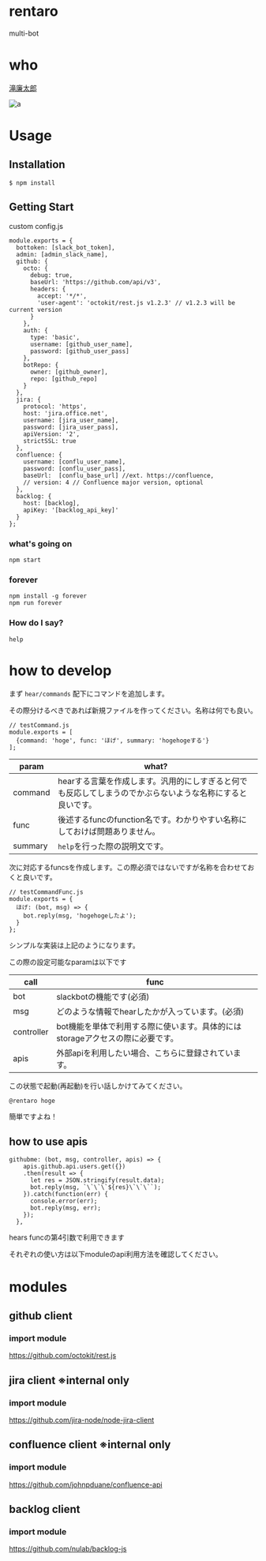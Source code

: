 # rentaro
multi-bot

# who
[滝廉太郎](https://ja.wikipedia.org/wiki/%E7%80%A7%E5%BB%89%E5%A4%AA%E9%83%8E)


![a](https://upload.wikimedia.org/wikipedia/commons/d/d2/Taki_Rentaro.jpg) 

# Usage

## Installation
```
$ npm install
```

## Getting Start

custom config.js
```
module.exports = {
  bottoken: [slack_bot_token],
  admin: [admin_slack_name],
  github: {
    octo: {
      debug: true,
      baseUrl: 'https://github.com/api/v3',
      headers: {
        accept: '*/*',
        'user-agent': 'octokit/rest.js v1.2.3' // v1.2.3 will be current version
      }
    },
    auth: {
      type: 'basic',
      username: [github_user_name],
      password: [github_user_pass]
    },
    botRepo: {
      owner: [github_owner],
      repo: [github_repo]
    }
  },
  jira: {
    protocol: 'https',
    host: 'jira.office.net',
    username: [jira_user_name],
    password: [jira_user_pass],
    apiVersion: '2',
    strictSSL: true
  },
  confluence: {
    username: [conflu_user_name],
    password: [conflu_user_pass],
    baseUrl:  [conflu_base_url] //ext. https://confluence,
    // version: 4 // Confluence major version, optional
  },
  backlog: {
    host: [backlog],
    apiKey: '[backlog_api_key]'
  }
};
```

### what's going on
```
npm start
```

### forever
```
npm install -g forever
npm run forever
```

### How do I say?
```
help
```

# how to develop
まず
`hear/commands`
配下にコマンドを追加します。

その際分けるべきであれば新規ファイルを作ってください。名称は何でも良い。

```
// testCommand.js
module.exports = [
  {command: 'hoge', func: 'ほげ', summary: 'hogehogeする'}
];
```

| param | what? |
----|----
| command | hearする言葉を作成します。汎用的にしすぎると何でも反応してしまうのでかぶらないような名称にすると良いです。 |
| func | 後述するfuncのfunction名です。わかりやすい名称にしておけば問題ありません。 |
| summary | `help`を行った際の説明文です。 |


次に対応するfuncsを作成します。この際必須ではないですが名称を合わせておくと良いです。

```
// testCommandFunc.js
module.exports = {
  ほげ: (bot, msg) => {
    bot.reply(msg, 'hogehogeしたよ');
  }
};
```

シンプルな実装は上記のようになります。

この際の設定可能なparamは以下です

| call | func |
----|----
| bot | slackbotの機能です(必須) |
| msg | どのような情報でhearしたかが入っています。(必須) |
| controller | bot機能を単体で利用する際に使います。具体的にはstorageアクセスの際に必要です。 |
| apis | 外部apiを利用したい場合、こちらに登録されています。 |

この状態で起動(再起動)を行い話しかけてみてください。

```
@rentaro hoge
```

簡単ですよね！


## how to use apis
```
githubme: (bot, msg, controller, apis) => {
    apis.github.api.users.get({})
    .then(result => {
      let res = JSON.stringify(result.data);
      bot.reply(msg, `\`\`\`${res}\`\`\``);
    }).catch(function(err) {
      console.error(err);
      bot.reply(msg, err);
    });
  },
```
hears funcの第4引数で利用できます


それぞれの使い方は以下moduleのapi利用方法を確認してください。

# modules

## github client
### import module
https://github.com/octokit/rest.js

## jira client ※internal only
### import module
https://github.com/jira-node/node-jira-client

## confluence client ※internal only
### import module
https://github.com/johnpduane/confluence-api

## backlog client
### import module
https://github.com/nulab/backlog-js
